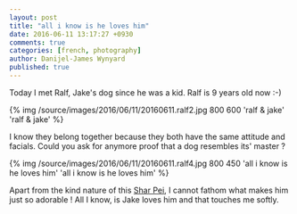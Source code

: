 ```yaml
---
layout: post
title: "all i know is he loves him"
date: 2016-06-11 13:17:27 +0930
comments: true
categories: [french, photography]
author: Danijel-James Wynyard
published: true
---
```

Today I met Ralf, Jake's dog since he was a kid. Ralf is 9 years old now :-)

{% img /source/images/2016/06/11/20160611.ralf2.jpg 800 600 'ralf & jake' 'ralf & jake' %}

I know they belong together because they both have the same attitude and facials. Could you ask for anymore proof that a dog resembles its' master ?

{% img /source/images/2016/06/11/20160611.ralf4.jpg 800 450 'all i know is he loves him' 'all i know is he loves him' %}

Apart from the kind nature of this [Shar Pei](https://en.wikipedia.org/wiki/Shar_Pei), I cannot fathom what makes him just so adorable ! All I know, is Jake loves him and that touches me softly.